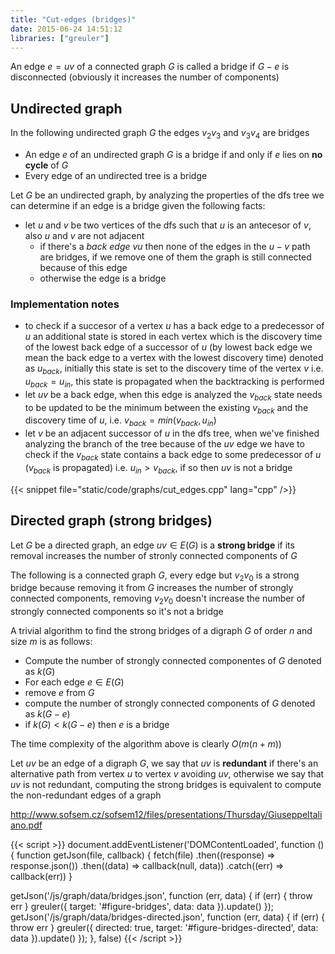```yaml
---
title: "Cut-edges (bridges)"
date: 2015-06-24 14:51:12
libraries: ["greuler"]
---
```


An edge $e = uv$ of a connected graph $G$ is called a bridge if $G - e$ is disconnected (obviously it increases the number of components)

## Undirected graph

In the following undirected graph $G$ the edges $v_2v_3$ and $v_3v_4$ are bridges

<div id="figure-bridges"></div>

- An edge $e$ of an undirected graph $G$ is a bridge if and only if $e$ lies on **no cycle** of $G$
- Every edge of an undirected tree is a bridge

Let $G$ be an undirected graph, by analyzing the properties of the dfs tree we can determine if an edge is a bridge given the following facts:

- let $u$ and $v$ be two vertices of the dfs such that $u$ is an antecesor of $v$, also $u$ and $v$ are not adjacent
  - if there's a *back edge* $vu$ then none of the edges in the $u-v$ path are bridges, if we remove one of them the graph is still connected because of this edge
  - otherwise the edge is a bridge

### Implementation notes

- to check if a succesor of a vertex $u$ has a back edge to a predecessor of $u$ an additional state is stored in each vertex which is the discovery time of the lowest back edge of a successor of $u$ (by lowest back edge we mean the back edge to a vertex with the lowest discovery time) denoted as $u_{back}$, initially this state is set to the discovery time of the vertex $v$ i.e. $u_{back} = u_{in}$, this state is propagated when the backtracking is performed
- let $uv$ be a back edge, when this edge is analyzed the $v_{back}$ state needs to be updated to be the minimum between the existing $v_{back}$ and the discovery time of $u$, i.e. $v_{back} = min(v_{back}, u_{in})$
- let $v$ be an adjacent successor of $u$ in the dfs tree, when we've finished analyzing the branch of the tree because of the $uv$ edge we have to check if the $v_{back}$ state contains a back edge to some predecessor of $u$ ($v_{back}$ is propagated) i.e. $u_{in} > v_{back}$, if so then $uv$ is not a bridge

{{< snippet file="static/code/graphs/cut_edges.cpp" lang="cpp" />}}

## Directed graph (strong bridges)

Let $G$ be a directed graph, an edge $uv \in E(G)$ is a **strong bridge** if its removal increases the number of stronly connected components of $G$

The following is a connected graph $G$, every edge but $v_2v_0$ is a strong bridge because removing it from $G$ increases the number of strongly connected components, removing $v_2v_0$ doesn't increase the number of strongly connected components so it's not a bridge

<div id="figure-bridges-directed"></div>

A trivial algorithm to find the strong bridges of a digraph $G$ of order $n$ and size $m$ is as follows:

- Compute the number of strongly connected componentes of $G$ denoted as $k(G)$
- For each edge $e \in E(G)$
 - remove $e$ from $G$
 - compute the number of strongly connected components of $G$ denoted as $k(G - e)$
 - if $k(G) < k(G - e)$ then $e$ is a bridge

The time complexity of the algorithm above is clearly $O(m(n + m))$

Let $uv$ be an edge of a digraph $G$, we say that $uv$ is **redundant** if there's an alternative path from vertex $u$ to vertex $v$ avoiding $uv$, otherwise we say that $uv$ is not redundant, computing the strong bridges is equivalent to compute the non-redundant edges of a graph

http://www.sofsem.cz/sofsem12/files/presentations/Thursday/GiuseppeItaliano.pdf

{{< script >}}
document.addEventListener('DOMContentLoaded', function () {
  function getJson(file, callback) {
    fetch(file)
      .then((response) => response.json())
      .then((data) => callback(null, data))
      .catch((err) => callback(err))
  }

  getJson('/js/graph/data/bridges.json', function (err, data) {
    if (err) { throw err }
    greuler({
      target: '#figure-bridges',
      data: data
    }).update()
  });
  getJson('/js/graph/data/bridges-directed.json', function (err, data) {
    if (err) { throw err }
    greuler({
      directed: true,
      target: '#figure-bridges-directed',
      data: data
    }).update()
  });
}, false)
{{< /script >}}
